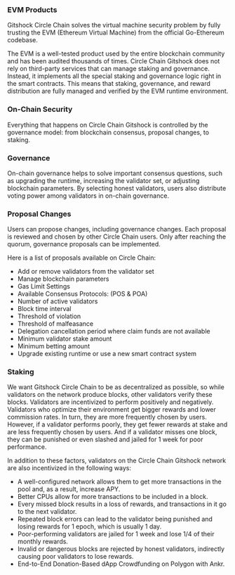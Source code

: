 ### EVM Products
Gitshock Circle Chain solves the virtual machine security problem by fully trusting the EVM (Ethereum Virtual Machine) from the official Go-Ethereum codebase.

The EVM is a well-tested product used by the entire blockchain community and has been audited thousands of times. Circle Chain Gitshock does not rely on third-party services that can manage staking and governance. Instead, it implements all the special staking and governance logic right in the smart contracts. This means that staking, governance, and reward distribution are fully managed and verified by the EVM runtime environment.

### On-Chain Security
Everything that happens on Circle Chain Gitshock is controlled by the governance model: from blockchain consensus, proposal changes, to staking.

### Governance
On-chain governance helps to solve important consensus questions, such as upgrading the runtime, increasing the validator set, or adjusting blockchain parameters. By selecting honest validators, users also distribute voting power among validators in on-chain governance.

### Proposal Changes
Users can propose changes, including governance changes. Each proposal is reviewed and chosen by other Circle Chain users. Only after reaching the quorum, governance proposals can be implemented.

Here is a list of proposals available on Circle Chain:

- Add or remove validators from the validator set
- Manage blockchain parameters
- Gas Limit Settings
- Available Consensus Protocols: (POS & POA)
- Number of active validators
- Block time interval
- Threshold of violation
- Threshold of malfeasance
- Delegation cancellation period where claim funds are not available
- Minimum validator stake amount
- Minimum betting amount
- Upgrade existing runtime or use a new smart contract system

### Staking
We want Gitshock Circle Chain to be as decentralized as possible, so while validators on the network produce blocks, other validators verify these blocks.
Validators are incentivized to perform positively and negatively. Validators who optimize their environment get bigger rewards and lower commission rates. In turn, they are more frequently chosen by users. However, if a validator performs poorly, they get fewer rewards at stake and are less frequently chosen by users. And if a validator misses one block, they can be punished or even slashed and jailed for 1 week for poor performance.

In addition to these factors, validators on the Circle Chain Gitshock network are also incentivized in the following ways:

- A well-configured network allows them to get more transactions in the pool and, as a result, increase APY.
- Better CPUs allow for more transactions to be included in a block.
- Every missed block results in a loss of rewards, and transactions in it go to the next validator.
- Repeated block errors can lead to the validator being punished and losing rewards for 1 epoch, which is usually 1 day.
- Poor-performing validators are jailed for 1 week and lose 1/4 of their monthly rewards.
- Invalid or dangerous blocks are rejected by honest validators, indirectly causing poor validators to lose rewards.
- End-to-End Donation-Based dApp Crowdfunding on Polygon with Ankr.